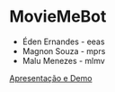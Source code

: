 # MovieMeBot

- Éden Ernandes - eeas
- Magnon Souza - mprs
- Malu Menezes - mlmv

[Apresentação e Demo](https://www.youtube.com/watch?v=oXkPw6aPpM8)
